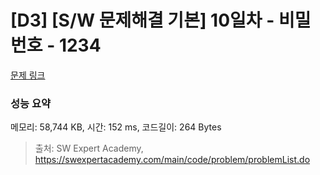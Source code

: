 # [D3] [S/W 문제해결 기본] 10일차 - 비밀번호 - 1234 

[문제 링크](https://swexpertacademy.com/main/code/problem/problemDetail.do?contestProbId=AV14_DEKAJcCFAYD) 

### 성능 요약

메모리: 58,744 KB, 시간: 152 ms, 코드길이: 264 Bytes



> 출처: SW Expert Academy, https://swexpertacademy.com/main/code/problem/problemList.do